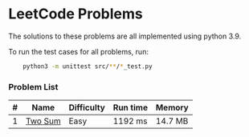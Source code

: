 # LeetCode Problems

The solutions to these problems are all implemented using python 3.9.

To run the test cases for all problems, run:
```sh
	python3 -m unittest src/**/*_test.py
```

### Problem List

| # | Name | Difficulty | Run time | Memory |
| - | - | - | - | - |
| 1 | [Two Sum](./src/problem_1/problem.md) | Easy | 1192 ms | 14.7 MB |

